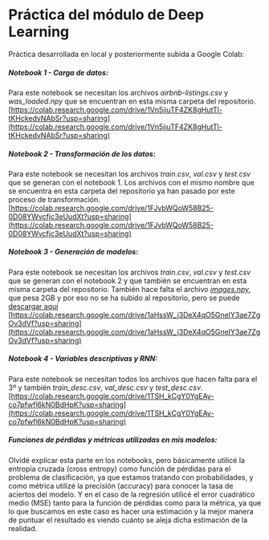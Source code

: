 # Práctica del módulo de Deep Learning
Práctica desarrollada en local y posteriormente subida a Google Colab:

##### Notebook 1 - Carga de datos:
Para este notebook se necesitan los archivos *airbnb-listings.csv* y *was_loaded.npy* que se encuentran en esta misma carpeta del repositorio. <br>
[https://colab.research.google.com/drive/1Vn5jiuTF4ZK8gHutTl-tKHckedvNAbSr?usp=sharing](https://colab.research.google.com/drive/1Vn5jiuTF4ZK8gHutTl-tKHckedvNAbSr?usp=sharing)

##### Notebook 2 - Transformación de los datos:
Para este notebook se necesitan los archivos *train.csv*, *val.csv* y *test.csv* que se generan con el notebook 1. Los archivos con el mismo nombre que se encuentra en esta carpeta del repositorio ya han pasado por este proceso de transformación. <br>
[https://colab.research.google.com/drive/1FJvbWQoW58B25-0D08YWvcfjc3eUudXt?usp=sharing](https://colab.research.google.com/drive/1FJvbWQoW58B25-0D08YWvcfjc3eUudXt?usp=sharing)

##### Notebook 3 - Generación de modelos:
Para este notebook se necesitan los archivos *train.csv*, *val.csv* y *test.csv* que se generan con el notebook 2 y que también se encuentran en esta misma carpeta del repositorio. También hace falta el archivo [*images.npy*](https://drive.google.com/file/d/17SMynjOAXvaEStb4Lf9Hen_kR8zIWBrH/view?usp=sharing), que pesa 2GB y por eso no se ha subido al repositorio, pero se puede [descargar aquí](https://drive.google.com/file/d/17SMynjOAXvaEStb4Lf9Hen_kR8zIWBrH/view?usp=sharing) <br>
[https://colab.research.google.com/drive/1aHssW_j3DeX4qO5GneIY3ae7ZgOv3dVf?usp=sharing](https://colab.research.google.com/drive/1aHssW_j3DeX4qO5GneIY3ae7ZgOv3dVf?usp=sharing)

##### Notebook 4 - Variables descriptivas y RNN:
Para este notebook se necesitan todos los archivos que hacen falta para el 3º y también *train\_desc.csv*, *val\_desc.csv* y *test\_desc.csv*.
[https://colab.research.google.com/drive/1TSH_kCgY0YgEAy-co7pfwfl6kN0BdHpK?usp=sharing](https://colab.research.google.com/drive/1TSH_kCgY0YgEAy-co7pfwfl6kN0BdHpK?usp=sharing)

##### Funciones de pérdidas y métricas utilizadas en mis modelos:
Olvidé explicar esta parte en los notebooks, pero básicamente utilicé la entropía cruzada (cross entropy) como función de pérdidas para el problema de clasificación, ya que estamos tratando con probabilidades, y como métrica utilizé la precisión (accuracy) para conocer la tasa de aciertos del modelo. Y en el caso de la regresión utilicé el error cuadrático medio (MSE) tanto para la función de pérdidas como para la métrica, ya que lo que buscamos en este caso es hacer una estimación y la mejor manera de puntuar el resultado es viendo cuánto se aleja dicha estimación de la realidad.